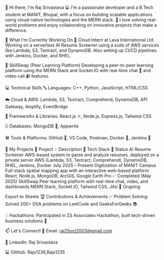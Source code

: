 👋 Hi there, I'm Raj Srivastava
💻 I'm a passionate developer and a B.Tech student at MANIT, Bhopal, with a focus on building scalable applications using cloud-native technologies and the MERN stack.
🚀 I love solving real-world problems and enjoy collaborating on innovative projects that make a difference.

🔭 What I'm Currently Working On
🧠 Cloud Intern at Lava International Ltd.
Working on a serverless AI Resume Screener using a suite of AWS services like Lambda, S3, Textract, and DynamoDB. Also setting up CI/CD pipelines with Jenkins, Docker, and RHEL.

🤝 SkillSwap (Peer Learning Platform)
Developing a peer-to-peer learning platform using the MERN Stack and Socket.IO with real-time chat 💬 and video call 📹 features.

💻 Technical Skills
🔤 Languages: C++, Python, JavaScript, HTML/CSS

☁️ Cloud & AWS: Lambda, S3, Textract, Comprehend, DynamoDB, API Gateway, Amplify, EventBridge

🧩 Frameworks & Libraries: React.js ⚛️, Node.js, Express.js, Tailwind CSS

🗄️ Databases: MongoDB 🍃, Appwrite

🛠️ Tools & Platforms: GitHub 🐙, VS Code, Postman, Docker 🐳, Jenkins 🔧

🚀 My Projects
📌 Project	💡 Description	🧰 Tech Stack	📅 Status
AI Resume Screener	AWS-based system to parse and analyze resumes, deployed on a private server	AWS (Lambda, S3, Textract, Comprehend), DynamoDB, RHEL, Jenkins, Docker	July 2025 – Present
Digitization of MANIT Campus	Full-stack spatial mapping app with an interactive web-based platform	React, Node.js, MongoDB, ArcGIS, Google Earth Pro	✅ Completed (May 2025)
SkillSwap	Peer learning platform with real-time chat, video, and dashboards	MERN Stack, Socket.IO, Tailwind CSS, Jitsi	🔄 Ongoing

Export to Sheets
🏆 Contributions & Achievements
✅ Problem Solving: Solved 200+ DSA problems on LeetCode and GeeksForGeeks 📚

💡 Hackathons: Participated in ZS Associates Hackathon, built tech-driven business solutions 💼

📫 Let's Connect!
📧 Email: raj25oct2003@gmail.com

🔗 LinkedIn: Raj Srivastava

💻 GitHub: Rajs1236,Rajs1235
